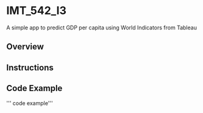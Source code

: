 # IMT_542_I3
A simple app to predict GDP per capita using World Indicators from Tableau

## Overview

## Instructions

## Code Example

''' code example'''

